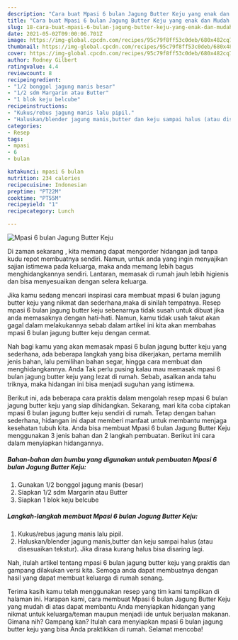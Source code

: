 ```yaml
---
description: "Cara buat Mpasi 6 bulan Jagung Butter Keju yang enak dan Mudah Dibuat"
title: "Cara buat Mpasi 6 bulan Jagung Butter Keju yang enak dan Mudah Dibuat"
slug: 18-cara-buat-mpasi-6-bulan-jagung-butter-keju-yang-enak-dan-mudah-dibuat
date: 2021-05-02T09:00:06.701Z
image: https://img-global.cpcdn.com/recipes/95c79f8ff53c0deb/680x482cq70/mpasi-6-bulan-jagung-butter-keju-foto-resep-utama.jpg
thumbnail: https://img-global.cpcdn.com/recipes/95c79f8ff53c0deb/680x482cq70/mpasi-6-bulan-jagung-butter-keju-foto-resep-utama.jpg
cover: https://img-global.cpcdn.com/recipes/95c79f8ff53c0deb/680x482cq70/mpasi-6-bulan-jagung-butter-keju-foto-resep-utama.jpg
author: Rodney Gilbert
ratingvalue: 4.4
reviewcount: 8
recipeingredient:
- "1/2 bonggol jagung manis besar"
- "1/2 sdm Margarin atau Butter"
- "1 blok keju belcube"
recipeinstructions:
- "Kukus/rebus jagung manis lalu pipil."
- "Haluskan/blender jagung manis,butter dan keju sampai halus (atau disesuaikan tekstur). Jika dirasa kurang halus bisa disaring lagi."
categories:
- Resep
tags:
- mpasi
- 6
- bulan

katakunci: mpasi 6 bulan 
nutrition: 234 calories
recipecuisine: Indonesian
preptime: "PT22M"
cooktime: "PT55M"
recipeyield: "1"
recipecategory: Lunch

---
```



![Mpasi 6 bulan Jagung Butter Keju](https://img-global.cpcdn.com/recipes/95c79f8ff53c0deb/680x482cq70/mpasi-6-bulan-jagung-butter-keju-foto-resep-utama.jpg)

Di zaman  sekarang , kita memang dapat mengorder hidangan jadi tanpa kudu repot membuatnya sendiri. Namun, untuk anda yang ingin menyajikan sajian istimewa pada keluarga, maka anda memang lebih bagus menghidangkannya sendiri. Lantaran, memasak di rumah jauh lebih higienis dan bisa menyesuaikan dengan selera keluarga.

Jika kamu sedang mencari inspirasi cara membuat mpasi 6 bulan jagung butter keju yang nikmat dan sederhana,maka di sinilah tempatnya. Resep mpasi 6 bulan jagung butter keju  sebenarnya tidak susah untuk dibuat jika anda memasaknya dengan hati-hati. Namun, kamu tidak usah takut akan gagal dalam melakukannya 
sebab dalam artikel ini kita akan membahas mpasi 6 bulan jagung butter keju dengan cermat.  



Nah bagi kamu yang akan memasak mpasi 6 bulan jagung butter keju yang sederhana, ada beberapa langkah yang bisa dikerjakan, pertama memilih jenis bahan, lalu pemilihan bahan segar, hingga cara membuat dan menghidangkannya. Anda Tak perlu pusing kalau mau memasak mpasi 6 bulan jagung butter keju yang lezat di rumah. Sebab, asalkan anda  tahu triknya, maka hidangan ini bisa menjadi suguhan yang istimewa.

Berikut ini, ada beberapa cara praktis  dalam mengolah resep mpasi 6 bulan jagung butter keju yang siap dihidangkan. Sekarang, mari kita coba ciptakan mpasi 6 bulan jagung butter keju sendiri di rumah. Tetap dengan bahan sederhana, hidangan ini dapat memberi manfaat untuk membantu menjaga kesehatan tubuh kita. Anda bisa membuat Mpasi 6 bulan Jagung Butter Keju menggunakan 3 jenis bahan dan 2 langkah pembuatan. Berikut ini cara dalam menyiapkan hidangannya.

<!--inarticleads1-->

##### Bahan-bahan dan bumbu yang digunakan untuk pembuatan Mpasi 6 bulan Jagung Butter Keju:

1. Gunakan 1/2 bonggol jagung manis (besar)
1. Siapkan 1/2 sdm Margarin atau Butter
1. Siapkan 1 blok keju belcube




<!--inarticleads2-->

##### Langkah-langkah membuat Mpasi 6 bulan Jagung Butter Keju:

1. Kukus/rebus jagung manis lalu pipil.
1. Haluskan/blender jagung manis,butter dan keju sampai halus (atau disesuaikan tekstur). Jika dirasa kurang halus bisa disaring lagi.




Nah, itulah artikel tentang  mpasi 6 bulan jagung butter keju  yang praktis dan gampang dilakukan versi kita. Semoga anda dapat membuatnya dengan hasil yang dapat membuat keluarga di rumah senang. 

Terima kasih kamu telah menggunakan resep yang tim kami tampilkan di halaman ini. Harapan kami, cara membuat  Mpasi 6 bulan Jagung Butter Keju yang mudah di atas dapat membantu Anda menyiapkan hidangan yang nikmat untuk keluarga/teman maupun menjadi ide untuk berjualan makanan. Gimana nih? Gampang kan? Itulah cara menyiapkan mpasi 6 bulan jagung butter keju yang bisa Anda praktikkan di rumah. Selamat mencoba!

